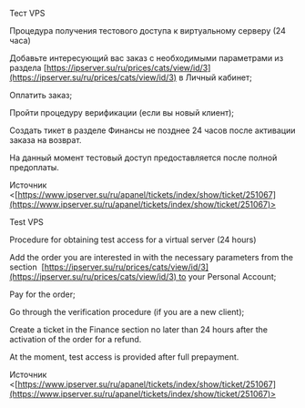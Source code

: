 Тест VPS

Процедура получения тестового доступа к виртуальному серверу (24 часа)

Добавьте интересующий вас заказ с необходимыми параметрами из раздела [https://ipserver.su/ru/prices/cats/view/id/3](https://ipserver.su/ru/prices/cats/view/id/3) в Личный кабинет;

Оплатить заказ;

Пройти процедуру верификации (если вы новый клиент);

Создать тикет в разделе Финансы не позднее 24 часов после активации заказа на возврат.

На данный момент тестовый доступ предоставляется после полной предоплаты.

Источник <[https://www.ipserver.su/ru/apanel/tickets/index/show/ticket/251067](https://www.ipserver.su/ru/apanel/tickets/index/show/ticket/251067)>

Test VPS

Procedure for obtaining test access for a virtual server (24 hours)

Add the order you are interested in with the necessary parameters from the section  [https://ipserver.su/ru/prices/cats/view/id/3](https://ipserver.su/ru/prices/cats/view/id/3) to your Personal Account;

Pay for the order;

Go through the verification procedure (if you are a new client);

Create a ticket in the Finance section no later than 24 hours after the activation of the order for a refund.

At the moment, test access is provided after full prepayment.

Источник <[https://www.ipserver.su/ru/apanel/tickets/index/show/ticket/251067](https://www.ipserver.su/ru/apanel/tickets/index/show/ticket/251067)>